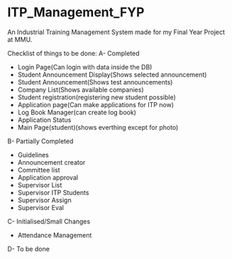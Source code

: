 # ITP_Management_FYP

An Industrial Training Management System made for my Final Year Project at MMU.

Checklist of things to be done:
A- Completed

- Login Page(Can login with data inside the DB)
- Student Announcement Display(Shows selected announcement)
- Student Announcement(Shows test announcements)
- Company List(Shows available companies)
- Student registration(registering new student possible)
- Application page(Can make applications for ITP now)
- Log Book Manager(can create log book)
- Application Status
- Main Page(student)(shows everthing except for photo)

B- Partially Completed

- Guidelines
- Announcement creator
- Committee list
- Application approval
- Supervisor List
- Supervisor ITP Students
- Supervisor Assign
- Supervisor Eval

C- Initialised/Small Changes

- Attendance Management

D- To be done
